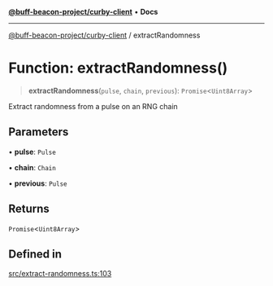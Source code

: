 [**@buff-beacon-project/curby-client**](../index.md) • **Docs**

***

[@buff-beacon-project/curby-client](../index.md) / extractRandomness

# Function: extractRandomness()

> **extractRandomness**(`pulse`, `chain`, `previous`): `Promise`\<`Uint8Array`\>

Extract randomness from a pulse on an RNG chain

## Parameters

• **pulse**: `Pulse`

• **chain**: `Chain`

• **previous**: `Pulse`

## Returns

`Promise`\<`Uint8Array`\>

## Defined in

[src/extract-randomness.ts:103](https://github.com/buff-beacon-project/curby-js-client/blob/07a2ea08c8e0ca63b47f1d08219657d53af485a2/src/extract-randomness.ts#L103)
